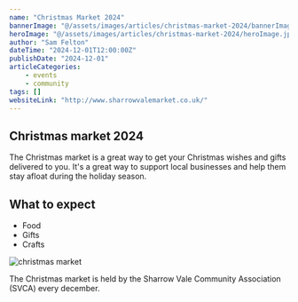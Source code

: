 ```yaml
---
name: "Christmas Market 2024"
bannerImage: "@/assets/images/articles/christmas-market-2024/bannerImage.jpeg"
heroImage: "@/assets/images/articles/christmas-market-2024/heroImage.jpeg"
author: "Sam Felton"
dateTime: "2024-12-01T12:00:00Z"
publishDate: "2024-12-01"
articleCategories:
    - events
    - community
tags: []
websiteLink: "http://www.sharrowvalemarket.co.uk/"
---
```


## Christmas market 2024

The Christmas market is a great way to get your Christmas wishes and gifts delivered to you. It's a great way to support local businesses and help them stay afloat during the holiday season.

## What to expect

-   Food
-   Gifts
-   Crafts

![christmas market](/src/assets/images/article/christmas-market-2024/christmas-market-2024.jpeg)

The Christmas market is held by the Sharrow Vale Community Association (SVCA) every december.

